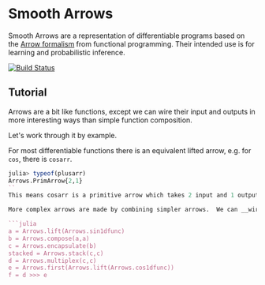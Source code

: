 Smooth Arrows
=============

Smooth Arrows are a representation of differentiable programs based on the [Arrow formalism](Arrows) from functional programming.  Their intended use is for learning and probabilistic inference.

[![Build Status](https://travis-ci.org/zenna/Arrows.jl.svg?branch=master)](https://travis-ci.org/zenna/Arrows.jl)

## Tutorial

Arrows are a bit like functions, except we can wire their input and outputs in more interesting ways than simple function composition.

Let's work through it by example.

For most differentiable functions there is an equivalent lifted arrow, e.g. for `cos`, there is `cosarr`.

```julia
julia> typeof(plusarr)
Arrows.PrimArrow{2,1}
``
This means cosarr is a primitive arrow which takes 2 input and 1 output.  As you might expect `typeof(cosarr) = PrimArrow{1,1}`.

More complex arrows are made by combining simpler arrows.  We can __wire__ these two arrows together using `>>>`.

```julia
a = Arrows.lift(Arrows.sin1dfunc)
b = Arrows.compose(a,a)
c = Arrows.encapsulate(b)
stacked = Arrows.stack(c,c)
d = Arrows.multiplex(c,c)
e = Arrows.first(Arrows.lift(Arrows.cos1dfunc))
f = d >>> e
```

